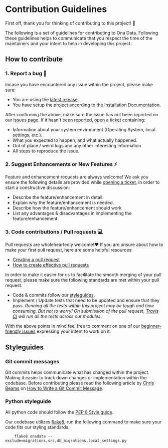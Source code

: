 # Contribution Guidelines

First off, thank you for thinking of contributing to this project! 🥳

The following is a set of guidelines for contributing to Ona Data. Following these guidelines helps to communicate that you respect the time of the maintainers and your intent to help in developing this project.

## How to contribute

### 1. Report a bug 🐛

Incase you have encountered any issue within the project, please make sure:

- You are using the [latest release](http://github.com/onaio/onadata/releases).
- You have setup the project according to the [Installation Documentation](https://api.ona.io/static/docs/install.html).

After confirming the above, make sure the issue has not been reported on our [issues page](https://github.com/onaio/onadata/issues). If it hasn't been reported, [open a ticket](https://github.com/onaio/onadata/issues/new) containing:

- Information about your system environment (Operating System, local settings, etc.).
- What you expected to happen, and what actually happened.
- Out of place / weird logs and any other interesting information
- All steps to reproduce the issue.

### 2. Suggest Enhancements or New Features ⚡

Feature and enhancement requests are always welcome! We ask you ensure the following details are provided while [opening a ticket](https://github.com/onaio/onadata/issues/new), in order to start a constructive discussion:

- Describe the feature/enhancement in detail.
- Explain why the feature/enhancement is needed.
- Describe how the feature/enhancement should work
- List any advantages & disadvantages in implementing the feature/enhancement

### 3. Code contributions / Pull requests 💻

Pull requests are wholeheartedly welcome!❤️ If you are unsure about how to make your first pull request, here are some helpful resources:

- [Creating a pull request](https://help.github.com/en/github/collaborating-with-issues-and-pull-requests/creating-a-pull-request)
- [How to create effective pull requests](https://dev.to/mpermar/how-to-create-effective-pull-requests-2m8e)

In order to make it easier for us to facilitate the smooth merging of your pull request, please make sure the following standards are met within your pull request.

- Code & commits follow our [styleguides](#styleguide).
- Implement / Update tests that need to be updated and ensure that they pass. _Running all the tests within this project may be tough and time consuming. But not to worry! On submission of the pull request, [Travis CI](travis-ci.org/) will run all the tests across our modules_.

With the above points in mind feel free to comment on one of our [beginner-friendly issues](https://github.com/onaio/onadata/issues?q=is%3Aissue+is%3Aopen+label%3A%22Good+First+Issue%22) expressing your intent to work on it.

## Styleguides

### Git commit messages

Git commits helps communicate what has changed within the project. Making it easier to track down changes or implementation within the codebase. Before contributing please read the following article by [Chris Beams](https://chris.beams.io) on [How to Write a Git Commit Message](https://chris.beams.io/posts/git-commit/).

### Python styleguide

All python code should follow the [PEP 8 Style guide](https://www.python.org/dev/peps/pep-0008/).

Our codebase utilizes [flake8](https://pypi.org/project/flake8/), run the following command to make sure your code fits our styling standards.

```shell
    flake8 onadata --exclude=migrations,src,db_migrations,local_settings.py
```
